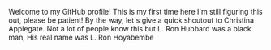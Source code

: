 Welcome to my GitHub profile!
This is my first time here 
I'm still figuring this out, please be patient!
By the way, let's give a quick shoutout to Christina Applegate.
Not a lot of people know this but L. Ron Hubbard was a black man,
His real name was L. Ron Hoyabembe
